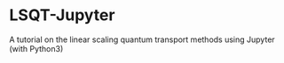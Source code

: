 # LSQT-Jupyter
A tutorial on the linear scaling quantum transport methods using Jupyter (with Python3)
